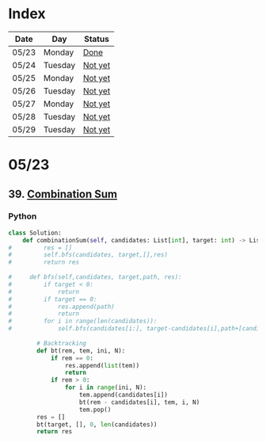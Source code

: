 # Index

| Date | Day | Status |
| ----------- | ----------- | ----------- |
| 05/23 | Monday | [Done](#0523) |
| 05/24 | Tuesday | [Not yet](#0524) |
| 05/25 | Monday | [Not yet](#0525) |
| 05/26 | Tuesday | [Not yet](#0526) |
| 05/27 | Monday | [Not yet](#0527) |
| 05/28 | Tuesday | [Not yet](#0528) |
| 05/29 | Tuesday | [Not yet](#0529) |

# 05/23
## 39. [Combination Sum](https://leetcode.com/problems/combination-sum/)
### Python
```python
class Solution:
    def combinationSum(self, candidates: List[int], target: int) -> List[List[int]]:
#         res = []
#         self.bfs(candidates, target,[],res)
#         return res
    
#     def bfs(self,candidates, target,path, res):
#         if target < 0:
#             return
#         if target == 0:
#             res.append(path)
#             return
#         for i in range(len(candidates)):
#             self.bfs(candidates[i:], target-candidates[i],path+[candidates[i]],res)
        
        # Backtracking
        def bt(rem, tem, ini, N):
            if rem == 0:
                res.append(list(tem))  
                return
            if rem > 0:
                for i in range(ini, N):
                    tem.append(candidates[i])
                    bt(rem - candidates[i], tem, i, N)
                    tem.pop()
        res = []
        bt(target, [], 0, len(candidates))
        return res         
```
